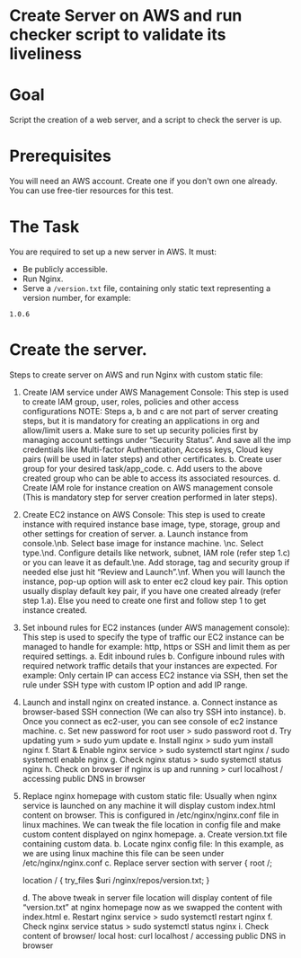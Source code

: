 ﻿Create Server on AWS and run checker script to validate its liveliness
======================================================================

# Goal

Script the creation of a web server, and a script to check the server is up.

# Prerequisites

You will need an AWS account. Create one if you don't own one already. You can use free-tier resources for this test.

# The Task

You are required to set up a new server in AWS. It must:

* Be publicly accessible.
* Run Nginx.
* Serve a `/version.txt` file, containing only static text representing a version number, for example:

```
1.0.6
```

# Create the server.

Steps to create server on AWS and run Nginx with custom static file:
1. Create IAM service under AWS Management Console: This step is used to create IAM group, user, roles, policies and other access configurations 
NOTE: Steps a, b and c are not part of server creating steps, but it is mandatory for creating an applications in org and allow/limit users 
	a. Make sure to set up security policies first by managing account settings under “Security Status”. And save all the imp credentials like Multi-factor Authentication, Access keys, Cloud key pairs (will be used in later steps) and other certificates.
	b. Create user group for your desired task/app_code.
	c. Add users to the above created group who can be able to access its associated resources.
	d. Create IAM role for instance creation on AWS management console (This is mandatory step for server creation performed in later steps).

2. Create EC2 instance on AWS Console: This step is used to create instance with required instance base image, type, storage, group and other settings for creation of server.
	a. Launch instance from console.\nb. Select base image for instance machine. \nc.  Select type.\nd. Configure details like network, subnet, IAM role (refer step 1.c) or you can leave it as default.\ne. Add storage, tag and security group if needed else just hit “Review and Launch”.\nf. When you will launch the instance, pop-up option will ask to enter ec2 cloud key pair. This option usually display default key pair, if you have one created already (refer step 1.a). Else you need to create one first and follow step 1 to get instance created.

3. Set inbound rules for EC2 instances (under AWS management console): This step is used to specify the type of traffic our EC2 instance can be managed to handle for example: http, https or SSH and limit them as per required settings.
	a. Edit inbound rules
	b. Configure inbound rules with required network traffic details that your instances are expected. For example: Only certain IP can access EC2 instance via SSH, then set the rule under SSH type with custom IP option and add IP range.

4. Launch and install nginx on created instance.
	a. Connect instance as browser-based SSH connection (We can also try SSH into instance).
	b. Once you connect as ec2-user, you can see console of ec2 instance machine. 
	c. Set new password for root user > sudo password root
	d. Try updating yum > sudo yum update
	e. Install nginx > sudo yum install nginx
	f. Start & Enable nginx service > sudo systemctl start nginx / sudo systemctl enable nginx
	g. Check nginx status > sudo systemctl status nginx
	h. Check on browser if nginx is up and running > curl localhost / accessing public DNS in browser
	
5. Replace nginx homepage with custom static file: Usually when nginx service is launched on any machine it will display custom index.html content on browser. This is configured in /etc/nginx/nginx.conf file in linux machines. We can tweak the file location in config file and make custom content displayed on nginx homepage. 
	a. Create version.txt file containing custom data.
	b. Locate nginx config file: In this example, as we are using linux machine this file can be seen under /etc/nginx/nginx.conf
	c. Replace server section with 
	server {
	root	/;
		   
	location / {
	try_files $uri /nginx/repos/version.txt;
	}

	d. The above tweak in server file location will display content of file “version.txt” at nginx homepage now as we swapped the content with index.html
	e. Restart nginx service > sudo systemctl restart nginx
	f. Check nginx service status > sudo systemctl status nginx
	i. Check content of browser/ local host: curl localhost / accessing public DNS in browser


